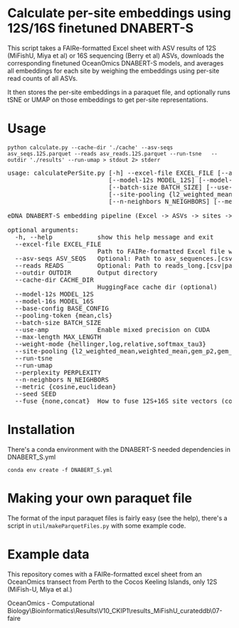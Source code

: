 # Calculate per-site embeddings using 12S/16S finetuned DNABERT-S


This script takes a FAIRe-formatted Excel sheet with ASV results of 12S (MiFishU, Miya et al) or 16S sequencing (Berry et al) ASVs, downloads the corresponding finetuned OceanOmics DNABERT-S models, and averages all embeddings for each site by weighing the embeddings using per-site read counts of all ASVs.

It then stores the per-site embeddings in a paraquet file, and optionally runs tSNE or UMAP on those embeddings to get per-site representations.

# Usage

    python calculate.py --cache-dir './cache' --asv-seqs asv_seqs.12S.parquet --reads asv_reads.12S.parquet --run-tsne   --outdir './results' --run-umap > stdout 2> stderr


<pre>
usage: calculatePerSite.py [-h] --excel-file EXCEL_FILE [--asv-seqs ASV_SEQS] [--reads READS] --outdir OUTDIR [--cache-dir CACHE_DIR]
                           [--model-12s MODEL_12S] [--model-16s MODEL_16S] [--base-config BASE_CONFIG] [--pooling-token {mean,cls}]
                           [--batch-size BATCH_SIZE] [--use-amp] [--max-length MAX_LENGTH] [--weight-mode {hellinger,log,relative,softmax_tau3}]
                           [--site-pooling {l2_weighted_mean,weighted_mean,gem_p2,gem_p3}] [--run-tsne] [--run-umap] [--perplexity PERPLEXITY]
                           [--n-neighbors N_NEIGHBORS] [--metric {cosine,euclidean}] [--seed SEED] [--fuse {none,concat}]

eDNA DNABERT-S embedding pipeline (Excel -> ASVs -> sites -> t-SNE/UMAP)

optional arguments:
  -h, --help            show this help message and exit
  --excel-file EXCEL_FILE
                        Path to FAIRe-formatted Excel file with taxaRaw and otuRaw sheets
  --asv-seqs ASV_SEQS   Optional: Path to asv_sequences.[csv|parquet] (columns: asv_id, assay, sequence)
  --reads READS         Optional: Path to reads_long.[csv|parquet] (columns: site_id, assay, asv_id, reads)
  --outdir OUTDIR       Output directory
  --cache-dir CACHE_DIR
                        HuggingFace cache dir (optional)
  --model-12s MODEL_12S
  --model-16s MODEL_16S
  --base-config BASE_CONFIG
  --pooling-token {mean,cls}
  --batch-size BATCH_SIZE
  --use-amp             Enable mixed precision on CUDA
  --max-length MAX_LENGTH
  --weight-mode {hellinger,log,relative,softmax_tau3}
  --site-pooling {l2_weighted_mean,weighted_mean,gem_p2,gem_p3}
  --run-tsne
  --run-umap
  --perplexity PERPLEXITY
  --n-neighbors N_NEIGHBORS
  --metric {cosine,euclidean}
  --seed SEED
  --fuse {none,concat}  How to fuse 12S+16S site vectors (concat or none)
</pre>

# Installation

There's a conda environment with the DNABERT-S needed dependencies in DNABERT_S.yml

    conda env create -f DNABERT_S.yml

# Making your own paraquet file

The format of the input paraquet files is fairly easy (see the help), there's a script in `util/makeParquetFiles.py` with some example code.



# Example data

This repository comes with a FAIRe-formatted excel sheet from an OceanOmics transect from Perth to the Cocos Keeling Islands, only 12S (MiFish-U, Miya et al.)

OceanOmics - Computational Biology\Bioinformatics\Results\V10_CKIP1\results_MiFishU_curateddb\07-faire

